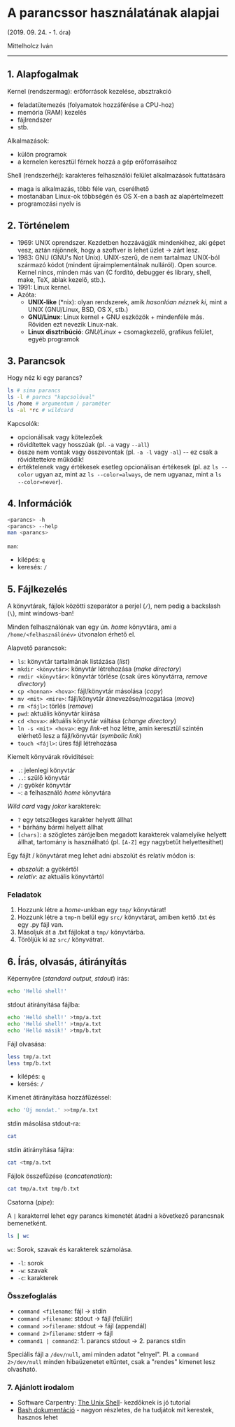 # A parancssor használatának alapjai

(2019. 09. 24. - 1. óra)

Mittelholcz Iván

---

## 1. Alapfogalmak

Kernel (rendszermag): erőforrások kezelése, absztrakció

- feladatütemezés (folyamatok hozzáférése a CPU-hoz)
- memória (RAM) kezelés
- fájlrendszer
- stb.

Alkalmazások:

- külön programok
- a kernelen keresztül férnek hozzá a gép erőforrásaihoz

Shell (rendszerhéj): karakteres felhasználói felület alkalmazások futtatására

- maga is alkalmazás, több féle van, cserélhető
- mostanában Linux-ok többségén és OS X-en a bash az alapértelmezett
- programozási nyelv is

## 2. Történelem

- 1969: UNIX oprendszer. Kezdetben hozzávágják mindenkihez, aki gépet vesz, aztán rájönnek, hogy a szoftver is lehet üzlet → zárt lesz.
- 1983: GNU (GNU's Not Unix). UNIX-szerű, de nem tartalmaz UNIX-ból származó kódot (mindent újraimplementálnak nulláról). Open source. Kernel nincs, minden más van (C fordító, debugger és library, shell, make, TeX, ablak kezelő, stb.).
- 1991: Linux kernel.
- Azóta:
  - __UNIX-like__ (*nix): olyan rendszerek, amik *hasonlóan néznek ki*, mint a UNIX (GNU/Linux, BSD, OS X, stb.)
  - __GNU/Linux__: Linux kernel + GNU eszközök + mindenféle más. Röviden ezt nevezik Linux-nak.
  - __Linux disztribúció__: *GNU/Linux* + csomagkezelő, grafikus felület, egyéb programok

## 3. Parancsok

Hogy néz ki egy parancs?

```sh
ls # sima parancs
ls -l # parncs "kapcsolóval"
ls /home # argumentum / paraméter
ls -al *rc # wildcard
```

Kapcsolók:

- opcionálisak vagy kötelezőek
- rövidítettek vagy hosszúak (pl. `-a` vagy `--all`)
- össze nem vontak vagy összevontak (pl. `-a -l` vagy `-al`) -- ez csak a rövidítettekre működik!
- értéktelenek vagy értékesek esetleg opcionálisan értékesek (pl. az `ls --color` ugyan az, mint az `ls --color=always`, de nem ugyanaz, mint a `ls --color=never`).

## 4. Információk

```sh
<parancs> -h
<parancs> --help
man <parancs>
```

`man`:

- kilépés: `q`
- keresés: `/`

## 5. Fájlkezelés

A könyvtárak, fájlok közötti szeparátor a perjel (`/`), nem pedig a backslash (`\`), mint windows-ban!

Minden felhasználónak van egy ún. *home* könyvtára, ami a `/home/<felhasználónév>` útvonalon érhető el.

Alapvető parancsok:

- `ls`: könyvtár tartalmának listázása (*list*)
- `mkdir <könyvtár>`: könyvtár létrehozása (*make directory*)
- `rmdir <könyvtár>`: könyvtár törlése (csak üres könyvtárra, *remove directory*)
- `cp <honnan> <hova>`: fájl/könyvtár másolása (*copy*)
- `mv <mit> <mire>`: fájl/könyvtár átnevezése/mozgatása (*move*)
- `rm <fájl>`: törlés (*remove*)
- `pwd`: aktuális könyvtár kiírása
- `cd <hova>`: aktuális könyvtár váltása (*change directory*)
- `ln -s <mit> <hova>`: egy *link*-et hoz létre, amin keresztül szintén elérhető lesz a fájl/könyvtár (*symbolic link*)
- `touch <fájl>`: üres fájl létrehozása

Kiemelt könyvárak rövidítései:

- `.`: jelenlegi könyvtár
- `..`: szülő könyvtár
- `/`: gyökér könyvtár
- `~`: a felhasználó *home* könyvtára

*Wild card* vagy *joker* karakterek:

- `?` egy tetszőleges karakter helyett állhat
- `*` bárhány bármi helyett állhat
- `[chars]`: a szögletes zárójelben megadott karakterek valamelyike helyett állhat, tartomány is használható (pl. `[A-Z]` egy nagybetűt helyettesíthet)

Egy fájlt / könyvtárat meg lehet adni abszolút és relatív módon is:

- *abszolút*: a gyökértől
- *relatív*: az aktuális könyvtártól

### Feladatok

1. Hozzunk létre a *home*-unkban egy `tmp/` könyvtárat!
1. Hozzunk létre a `tmp`-n belül egy `src/` könyvtárat, amiben kettő .txt és egy .py fájl van.
1. Másoljuk át a .txt fájlokat a `tmp/` könyvtárba.
1. Töröljük ki az `src/` könyvátrat.

## 6. Írás, olvasás, átirányítás

Képernyőre (*standard output*, *stdout*) írás:

```sh
echo 'Helló shell!'
```

stdout átirányítása fájlba:

```sh
echo 'Helló shell!' >tmp/a.txt
echo 'Helló shell!' >tmp/a.txt
echo 'Helló másik!' >tmp/b.txt
```

Fájl olvasása:

```sh
less tmp/a.txt
less tmp/b.txt
```

- kilépés: `q`
- kersés: `/`

Kimenet átirányítása hozzáfűzéssel:

```sh
echo 'Új mondat.' >>tmp/a.txt
```

stdin másolása stdout-ra:

```sh
cat
```

stdin átirányítása fájlra:

```sh
cat <tmp/a.txt
```

Fájlok összefűzése (*concatenation*):

```sh
cat tmp/a.txt tmp/b.txt
```

Csatorna (*pipe*):

A `|` karakterrel lehet egy parancs kimenetét átadni a következő parancsnak bemenetként.

```sh
ls | wc
```

`wc`: Sorok, szavak és karakterek számolása.

- `-l`: sorok
- `-w`: szavak
- `-c`: karakterek

### Összefoglalás

- `command <filename`: fájl → stdin
- `command >filename`: stdout → fájl (felülír)
- `command >>filename`: stdout → fájl (appendál)
- `command 2>filename`: stderr → fájl
- `command1 | command2`: 1. parancs stdout → 2. parancs stdin

Speciális fájl a `/dev/null`, ami minden adatot "elnyel". Pl. a `command 2>/dev/null` minden hibaüzenetet eltüntet, csak a "rendes" kimenet lesz olvasható.

### 7. Ajánlott irodalom

- Software Carpentry: [The Unix Shell](http://swcarpentry.github.io/shell-novice/)- kezdőknek is jó tutorial
- [Bash dokumentáció](https://www.gnu.org/software/bash/manual/) - nagyon részletes, de ha tudjátok mit kerestek, hasznos lehet
